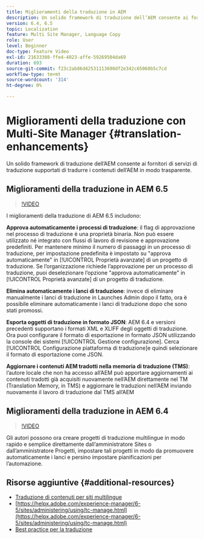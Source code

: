 ```yaml
---
title: Miglioramenti della traduzione in AEM
description: Un solido framework di traduzione dell’AEM consente ai fornitori di servizi di traduzione supportati di tradurre i contenuti dell’AEM in modo trasparente. Scopri i miglioramenti più recenti.
version: 6.4, 6.5
topic: Localization
feature: Multi Site Manager, Language Copy
role: User
level: Beginner
doc-type: Feature Video
exl-id: 21633308-ffe4-4023-affe-59269504da69
duration: 693
source-git-commit: f23c2ab86d42531113690df2e342c65060b5c7cd
workflow-type: tm+mt
source-wordcount: '314'
ht-degree: 0%

---
```


# Miglioramenti della traduzione con Multi-Site Manager {#translation-enhancements}

Un solido framework di traduzione dell’AEM consente ai fornitori di servizi di traduzione supportati di tradurre i contenuti dell’AEM in modo trasparente.

## Miglioramenti della traduzione in AEM 6.5

>[!VIDEO](https://video.tv.adobe.com/v/27405?quality=12&learn=on)

I miglioramenti della traduzione di AEM 6.5 includono:

**Approva automaticamente i processi di traduzione**: il flag di approvazione nel processo di traduzione è una proprietà binaria. Non può essere utilizzato né integrato con flussi di lavoro di revisione e approvazione predefiniti. Per mantenere minimo il numero di passaggi in un processo di traduzione, per impostazione predefinita è impostato su &quot;approva automaticamente&quot; in [!UICONTROL Proprietà avanzate] di un progetto di traduzione. Se l’organizzazione richiede l’approvazione per un processo di traduzione, puoi deselezionare l’opzione &quot;approva automaticamente&quot; in [!UICONTROL Proprietà avanzate] di un progetto di traduzione.

**Elimina automaticamente i lanci di traduzione**: invece di eliminare manualmente i lanci di traduzione in Launches Admin dopo il fatto, ora è possibile eliminare automaticamente i lanci di traduzione dopo che sono stati promossi.

**Esporta oggetti di traduzione in formato JSON**: AEM 6.4 e versioni precedenti supportano i formati XML e XLIFF degli oggetti di traduzione. Ora puoi configurare il formato di esportazione in formato JSON utilizzando la console dei sistemi [!UICONTROL Gestione configurazione]. Cerca [!UICONTROL Configurazione piattaforma di traduzione]e quindi selezionare il formato di esportazione come JSON.

**Aggiornare i contenuti AEM tradotti nella memoria di traduzione (TMS)**: l’autore locale che non ha accesso all’AEM può apportare aggiornamenti ai contenuti tradotti già acquisiti nuovamente nell’AEM direttamente nel TM (Translation Memory, in TMS) e aggiornare le traduzioni nell’AEM inviando nuovamente il lavoro di traduzione dal TMS all’AEM

## Miglioramenti della traduzione in AEM 6.4

>[!VIDEO](https://video.tv.adobe.com/v/21309?quality=12&learn=on)

Gli autori possono ora creare progetti di traduzione multilingue in modo rapido e semplice direttamente dall’amministratore Sites o dall’amministratore Progetti, impostare tali progetti in modo da promuovere automaticamente i lanci e persino impostare pianificazioni per l’automazione.

## Risorse aggiuntive {#additional-resources}

* [Traduzione di contenuti per siti multilingue](https://helpx.adobe.com/experience-manager/6-5/sites/administering/using/translation.html)
* [https://helpx.adobe.com/experience-manager/6-5/sites/administering/using/tc-manage.html](https://helpx.adobe.com/experience-manager/6-5/sites/administering/using/tc-manage.html)
* [Best practice per la traduzione](https://helpx.adobe.com/experience-manager/6-5/sites/administering/using/tc-bp.html)

